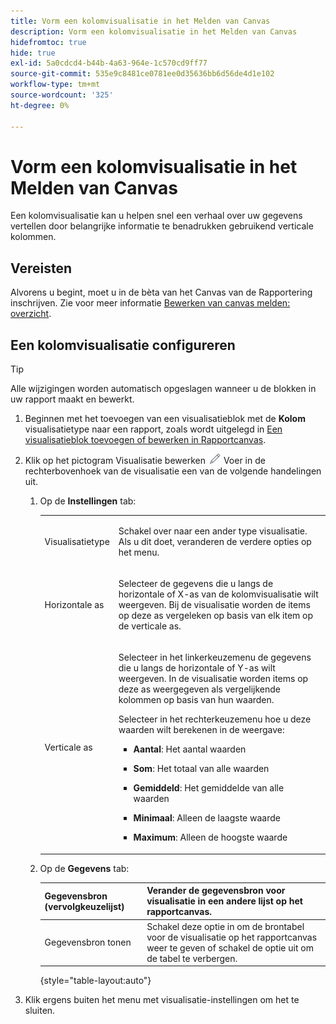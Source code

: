 ```yaml
---
title: Vorm een kolomvisualisatie in het Melden van Canvas
description: Vorm een kolomvisualisatie in het Melden van Canvas
hidefromtoc: true
hide: true
exl-id: 5a0cdcd4-b44b-4a63-964e-1c570cd9ff77
source-git-commit: 535e9c8481ce0781ee0d35636bb6d56de4d1e102
workflow-type: tm+mt
source-wordcount: '325'
ht-degree: 0%

---
```


# Vorm een kolomvisualisatie in het Melden van Canvas

Een kolomvisualisatie kan u helpen snel een verhaal over uw gegevens vertellen door belangrijke informatie te benadrukken gebruikend verticale kolommen.

## Vereisten

Alvorens u begint, moet u in de bèta van het Canvas van de Rapportering inschrijven. Zie voor meer informatie [Bewerken van canvas melden: overzicht](/help/quicksilver/product-announcements/betas/canvas-dashboards-beta/reporting-canvas-beta-overview.md).

## Een kolomvisualisatie configureren

>[!TIP]
>
>Alle wijzigingen worden automatisch opgeslagen wanneer u de blokken in uw rapport maakt en bewerkt.

1. Beginnen met het toevoegen van een visualisatieblok met de **Kolom** visualisatietype naar een rapport, zoals wordt uitgelegd in [Een visualisatieblok toevoegen of bewerken in Rapportcanvas](../../../reports-and-dashboards/reporting-canvas/visualization-blocks/add-or-edit-report-visualization.md).

1. Klik op het pictogram Visualisatie bewerken ![](assets/edit-icon.png) Voer in de rechterbovenhoek van de visualisatie een van de volgende handelingen uit.

   1. Op de **Instellingen** tab:

      <table style="table-layout:auto">
       <col>
       <col>
       <tbody>
        <tr>
         <td role="rowheader">Visualisatietype</td>
         <td><p>Schakel over naar een ander type visualisatie. Als u dit doet, veranderen de verdere opties op het menu.</p></td>
        </tr>
        <tr>
         <td role="rowheader">Horizontale as</td>
         <td><p>Selecteer de gegevens die u langs de horizontale of X-as van de kolomvisualisatie wilt weergeven. Bij de visualisatie worden de items op deze as vergeleken op basis van elk item op de verticale as.</p></td>
        </tr>
        <tr>
         <td role="rowheader">Verticale as</td>
         <td><p>Selecteer in het linkerkeuzemenu de gegevens die u langs de horizontale of Y-as wilt weergeven. In de visualisatie worden items op deze as weergegeven als vergelijkende kolommen op basis van hun waarden.</p><p>Selecteer in het rechterkeuzemenu hoe u deze waarden wilt berekenen in de weergave:</p>
          <ul>
           <li><p><b>Aantal</b>: Het aantal waarden</p></li>
           <li><p><b>Som</b>: Het totaal van alle waarden </p></li>
           <li><p><b>Gemiddeld</b>: Het gemiddelde van alle waarden</p></li>
           <li><p><b>Minimaal</b>: Alleen de laagste waarde</p></li>
           <li><p><b>Maximum</b>: Alleen de hoogste waarde</p></li>
          </ul></td>
        </tr>
       </tbody>
      </table>

   1. Op de **Gegevens** tab:

      | Gegevensbron (vervolgkeuzelijst) | Verander de gegevensbron voor visualisatie in een andere lijst op het rapportcanvas. |
      |---|---|
      | Gegevensbron tonen | Schakel deze optie in om de brontabel voor de visualisatie op het rapportcanvas weer te geven of schakel de optie uit om de tabel te verbergen. |

      {style="table-layout:auto"}

      <!--   
      NOLAN-FLAG: convert table to html. 
      -->

1. Klik ergens buiten het menu met visualisatie-instellingen om het te sluiten.
